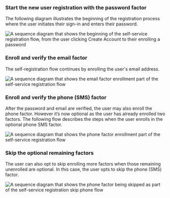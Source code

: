 ### Start the new user registration with the password factor

The following diagram illustrates the beginning of the registration process where the user initiates their sign-in and enters their password.

<div class="full">

![A sequence diagram that shows the beginning of the self-service registration flow, from the user clicking Create Account to their enrolling a password](/img/oie-embedded-sdk/oie-embedded-dotnet-selfservice-pwd-flow-diagram.png)

</div>

### Enroll and verify the email factor

The self-registration flow continues by enrolling the user's email address.

<div class="full">

![A sequence diagram that shows the email factor enrollment part of the self-service registration flow](/img/oie-embedded-sdk/oie-embedded-dotnet-selfservice-email-flow-diagram.png)

</div>

### Enroll and verify the phone (SMS) factor

After the password and email are verified, the user may also enroll the phone factor. However it’s now optional as the user has already enrolled two factors. The following flow describes the steps when the user enrolls in the optional phone SMS factor.

<div class="full">

![A sequence diagram that shows the phone factor enrollment part of the self-service registration flow](/img/oie-embedded-sdk/oie-embedded-dotnet-selfservice-phone-flow-diagram.png)

</div>

### Skip the optional remaining factors

The user can also opt to skip enrolling more factors when those remaining unenrolled are optional. In this case, the user opts to skip the phone (SMS) factor.

<div class="full">

![A sequence diagram that shows the phone factor being skipped as part of the self-service registration skip phone flow](/img/oie-embedded-sdk/oie-embedded-dotnet-selfservice-skip-flow-diagram.png)

</div>
